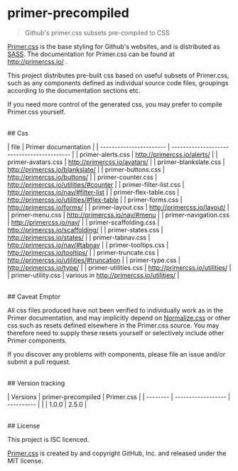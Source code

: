 # primer-precompiled
> Github's primer.css subsets pre-compiled to CSS

[Primer.css](https://github.com/primer/primer) is the base styling for Github's websites, and is distributed as [SASS](http://sass-lang.com/). 
The documentation for Primer.css can be found at http://primercss.io/ .

This project distributes pre-built css based on useful subsets of Primer.css, such as any components defined as individual 
source code files, groupings according to the documentation sections etc.

If you need more control of the generated css, you may prefer to compile Primer.css yourself.

<br>
## Css

| file                    | Primer documentation                       |
| ----------------------- | ------------------------------------------ |
| primer-alerts.css       | http://primercss.io/alerts/                |
| primer-avatars.css      | http://primercss.io/avatars/               |
| primer-blankslate.css   | http://primercss.io/blankslate/            |
| primer-buttons.css      | http://primercss.io/buttons/               |
| primer-counter.css      | http://primercss.io/utilities/#counter     |
| primer-filter-list.css  | http://primercss.io/nav/#filter-list       |
| primer-flex-table.css   | http://primercss.io/utilities/#flex-table  |
| primer-forms.css        | http://primercss.io/forms/                 |
| primer-layout.css       | http://primercss.io/layout/                |
| primer-menu.css         | http://primercss.io/nav/#menu              |
| primer-navigation.css   | http://primercss.io/nav/                   |
| primer-scaffolding.css  | http://primercss.io/scaffolding/           |
| primer-states.css       | http://primercss.io/states/                |
| primer-tabnav.css       | http://primercss.io/nav/#tabnav            |
| primer-tooltips.css     | http://primercss.io/tooltips/              |
| primer-truncate.css     | http://primercss.io/utilities/#truncation  |
| primer-type.css         | http://primercss.io/type/                  |
| primer-utilities.css    | http://primercss.io/utilities/             |
| primer-utility.css      | various in http://primercss.io/utilities/  |

<br>
## Caveat Emptor

All css files produced have not been verified to individually work as in the Primer documentation, and may implicitly
depend on [Normalize.css](https://necolas.github.io/normalize.css/) or other css such as resets defined elsewhere in
the Primer.css source. You may therefore need to supply these resets yourself or selectively include other Primer components.

If you discover any problems with components, please file an issue and/or submit a pull request.

<br>
## Version tracking

| Versions | primer-precompiled | Primer.css |
| -------- | ------------------ | ---------- |
|          | 1.0.0              | 2.5.0      |

<br>
## License

This project is ISC licenced.

[Primer.css](https://github.com/primer/primer) is created by and copyright GitHub, Inc. and released under the MIT license.
